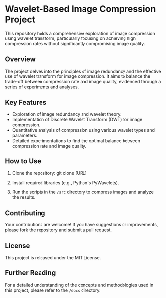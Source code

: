 # Wavelet-Based Image Compression Project

This repository holds a comprehensive exploration of image compression using wavelet transform, particularly focusing on achieving high compression rates without significantly compromising image quality.

## Overview
The project delves into the principles of image redundancy and the effective use of wavelet transform for image compression. It aims to balance the trade-off between compression rate and image quality, evidenced through a series of experiments and analyses.

## Key Features
- Exploration of image redundancy and wavelet theory.
- Implementation of Discrete Wavelet Transform (DWT) for image compression.
- Quantitative analysis of compression using various wavelet types and parameters.
- Detailed experimentations to find the optimal balance between compression rate and image quality.

## How to Use
1. Clone the repository:
git clone [URL]

2. Install required libraries (e.g., Python's PyWavelets).
3. Run the scripts in the `/src` directory to compress images and analyze the results.

## Contributing
Your contributions are welcome! If you have suggestions or improvements, please fork the repository and submit a pull request.

## License
This project is released under the MIT License.

## Further Reading
For a detailed understanding of the concepts and methodologies used in this project, please refer to the `/docs` directory.
